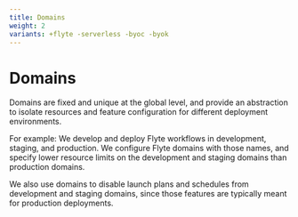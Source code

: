 ```yaml
---
title: Domains
weight: 2
variants: +flyte -serverless -byoc -byok
---
```


# Domains
Domains are fixed and unique at the global level, and provide an abstraction to isolate resources and feature configuration for different deployment environments.

For example: We develop and deploy Flyte workflows in development, staging, and production. We configure Flyte domains with those names, and specify lower resource limits on the development and staging domains than production domains.

We also use domains to disable launch plans and schedules from development and staging domains, since those features are typically meant for production deployments.
